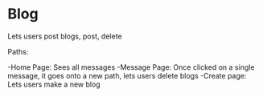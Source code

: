 # Blog
Lets users post blogs, post, delete

Paths: 

-Home Page: Sees all messages
-Message Page: Once clicked on a single message, it goes onto a new path, lets users delete blogs
-Create page: Lets users make a new blog
